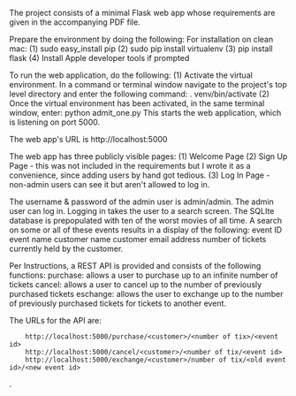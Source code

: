 The project consists of a minimal Flask web app whose requirements are given
in the accompanying PDF file.

Prepare the environment by doing the following:
For installation on clean mac:
(1) sudo easy_install pip
(2) sudo pip install virtualenv
(3) pip install flask
(4) Install Apple developer tools if prompted

To run the web application, do the following:
(1)     Activate the virtual environment. In a command or terminal window
        navigate to the project's top level directory and enter
        the following command: . venv/bin/activate
(2)     Once the virtual environment has been activated, in the same terminal
        window, enter: python admit_one.py
        This starts the web application, which is listening on port 5000.

The web app's URL is http://localhost:5000

The web app has three publicly visible pages:
(1)     Welcome Page
(2)     Sign Up Page - this was not included in the requirements but I wrote it
as a convenience, since adding users by hand got tedious.
(3)     Log In Page - non-admin users can see it but aren't allowed to log in.

The username & password of the admin user is admin/admin.
The admin user can log in.  Logging in takes the user to a search screen.
The SQLIte database is prepopulated with ten of the worst movies of all time.
A search on some or all of these events results in a display of the following:
        event ID
        event name
        customer name
        customer email address
        number of tickets currently held by the customer.

Per Instructions, a REST API is provided and consists of the following functions:
        purchase: allows a user to purchase up to an infinite number of tickets
        cancel: allows a user to cancel up to the number of previously purchased tickets
        eschange: allows the user to exchange up to the number of previously purchased
                  tickets for tickets to another event.

The URLs for the API are:

        http://localhost:5000/purchase/<customer>/<number of tix>/<event id>
        http://localhost:5000/cancel/<customer>/<number of tix/<event id>
        http://localhost:5000/exchange/<customer>/number of tix/<old event id>/<new event id>


.
